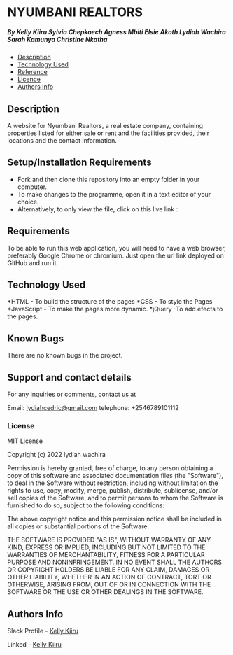 # NYUMBANI REALTORS 

##### By Kelly Kiiru  Sylvia Chepkoech  Agness Mbiti  Elsie Akoth  Lydiah Wachira  Sarah Kamunya  Christine Nkatha 

+ [Description](#description)
+ [Technology Used](#technology-used)
+ [Reference](#reference)
+ [Licence](#licence)
+ [Authors Info](#author-Info)

## Description

A website for Nyumbani Realtors, a real estate company, containing properties listed for either sale or rent and the facilities provided, their locations and the contact information.


## Setup/Installation Requirements

* Fork and then clone this repository into an empty folder in your computer.
* To make changes to the programme, open it in a text editor of your choice.
* Alternatively, to only view the file, click on this live link :

## Requirements

To be able to run this web application, you will need to have a web browser, preferably Google Chrome or chromium. Just open the url link deployed on GitHub and run it.

## Technology Used

*HTML - To build the structure of the pages
*CSS - To style the Pages
*JavaScript - To make the pages more dynamic.
*jQuery -To add efects to the pages.

## Known Bugs

There are no known bugs in the project.

## Support and contact details

For any inquiries or comments, contact us at

Email: lydiahcedric@gmail.com
telephone: +2546789101112

### License
MIT License

Copyright (c) 2022 lydiah wachira

Permission is hereby granted, free of charge, to any person obtaining a copy
of this software and associated documentation files (the "Software"), to deal
in the Software without restriction, including without limitation the rights
to use, copy, modify, merge, publish, distribute, sublicense, and/or sell
copies of the Software, and to permit persons to whom the Software is
furnished to do so, subject to the following conditions:

The above copyright notice and this permission notice shall be included in all
copies or substantial portions of the Software.

THE SOFTWARE IS PROVIDED "AS IS", WITHOUT WARRANTY OF ANY KIND, EXPRESS OR
IMPLIED, INCLUDING BUT NOT LIMITED TO THE WARRANTIES OF MERCHANTABILITY,
FITNESS FOR A PARTICULAR PURPOSE AND NONINFRINGEMENT. IN NO EVENT SHALL THE
AUTHORS OR COPYRIGHT HOLDERS BE LIABLE FOR ANY CLAIM, DAMAGES OR OTHER
LIABILITY, WHETHER IN AN ACTION OF CONTRACT, TORT OR OTHERWISE, ARISING FROM,
OUT OF OR IN CONNECTION WITH THE SOFTWARE OR THE USE OR OTHER DEALINGS IN THE
SOFTWARE.


## Authors Info

Slack Profile - [Kelly Kiiru](https://app.slack.com/client/T0101L740P4/D02U92P50AV/user_profile/U02TWD8AEDQ)

Linked - [Kelly Kiiru](https://www.linkedin.com/in/kiiru-ryan-15a852231/)

